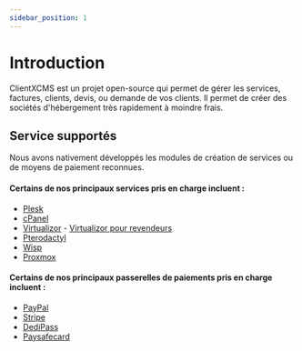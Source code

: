 ```yaml
---
sidebar_position: 1
---
```


# Introduction

ClientXCMS est un projet open-source qui permet de gérer les services, factures, clients, devis, ou demande de vos clients. Il permet de créer des sociétés d'hébergement très rapidement à moindre frais.
## Service supportés

Nous avons nativement développés les modules de création de services ou de moyens de paiement reconnues.

#### Certains de nos principaux services pris en charge incluent :
- [Plesk](https://clientxcms.com/app/Plesk)
- [cPanel](https://clientxcms.com/app/Cpanel)
- [Virtualizor](https://clientxcms.com/app/Virtualizor) - [Virtualizor pour revendeurs](https://clientxcms.com/app/Virtualizorcloud)
- [Pterodactyl](https://clientxcms.com/app/Pterodactyl)
- [Wisp](https://clientxcms.com/app/Wisp)
- [Proxmox](https://clientxcms.com/app/Proxmox)

#### Certains de nos principaux passerelles de paiements pris en charge incluent :

- [PayPal](https://clientxcms.com/app/Paypal)
- [Stripe](https://clientxcms.com/app/Stripe)
- [DediPass](https://clientxcms.com/app/Dedipass) 
- [Paysafecard](https://clientxcms.com/app/Paysafecard)
